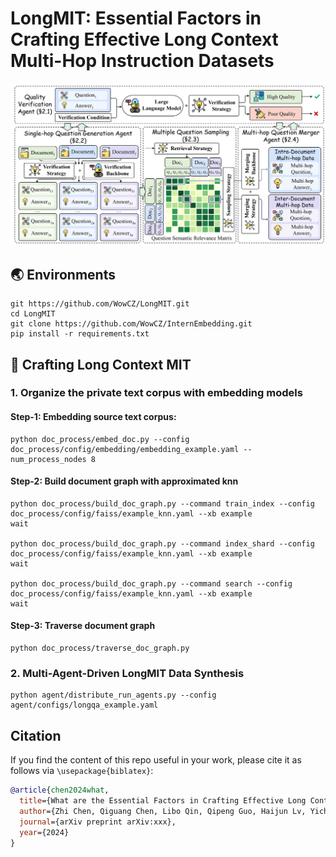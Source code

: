 # LongMIT: Essential Factors in Crafting Effective Long Context Multi-Hop Instruction Datasets

<div align=center><img src="assets/mimg-w.png"/></div>

## 🌏 Environments
```shell
git https://github.com/WowCZ/LongMIT.git
cd LongMIT
git clone https://github.com/WowCZ/InternEmbedding.git
pip install -r requirements.txt
```

## 🚀 Crafting Long Context MIT
### 1. Organize the private text corpus with embedding models
#### Step-1: Embedding source text corpus:
```shell
python doc_process/embed_doc.py --config doc_process/config/embedding/embedding_example.yaml --num_process_nodes 8
```

#### Step-2: Build document graph with approximated knn
```shell
python doc_process/build_doc_graph.py --command train_index --config doc_process/config/faiss/example_knn.yaml --xb example
wait

python doc_process/build_doc_graph.py --command index_shard --config doc_process/config/faiss/example_knn.yaml --xb example 
wait

python doc_process/build_doc_graph.py --command search --config doc_process/config/faiss/example_knn.yaml --xb example
wait
```

#### Step-3: Traverse document graph
```shell
python doc_process/traverse_doc_graph.py
```
### 2. Multi-Agent-Driven LongMIT Data Synthesis
```shell
python agent/distribute_run_agents.py --config agent/configs/longqa_example.yaml
```

## Citation

If you find the content of this repo useful in your work, please cite it as follows via `\usepackage{biblatex}`:

```bibtex
@article{chen2024what,
  title={What are the Essential Factors in Crafting Effective Long Context Multi-Hop Instruction Datasets? Insights and Best Practices},
  author={Zhi Chen, Qiguang Chen, Libo Qin, Qipeng Guo, Haijun Lv, Yicheng Zou, Wanxiang Che, Hang Yan, Kai Chen, Dahua Lin},
  journal={arXiv preprint arXiv:xxx},
  year={2024}
}
```